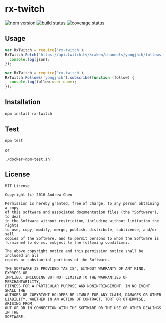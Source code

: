 # rx-twitch

[![npm version][npm-image]][npm-url]
[![build status][travis-image]][travis-url]
[![coverage status][coveralls-image]][coveralls-url]

[npm-image]: https://img.shields.io/npm/v/rx-twitch.svg?style=flat-square
[npm-url]: https://www.npmjs.com/package/rx-twitch
[travis-image]: https://img.shields.io/travis/yongjhih/rx-twitch.js.svg?style=flat-square
[travis-url]: https://travis-ci.org/yongjhih/rx-twitch.js
[coveralls-image]: https://img.shields.io/coveralls/yongjhih/rx-twitch.js.svg?style=flat-square
[coveralls-url]: https://coveralls.io/r/yongjhih/rx-twitch.js

<!--![](art/rx-twitch.png)-->

## Usage

```js
var RxTwitch = require('rx-twitch');
RxTwitch.Fetch('https://api.twitch.tv/kraken/channels/yongjhih/follows').subscribe(function (json) {
  console.log(json);
});
```

```js
var RxTwitch = require('rx-twitch');
RxTwitch.Follows('yongjhih').subscribe(function (follow) {
  console.log(follow.user.name);
});
```

## Installation

```sh
npm install rx-twitch
```

## Test

```sh
npm test
```

or

```sh
./docker-npm-test.sh
```

## License

```
MIT License

Copyright (c) 2016 Andrew Chen

Permission is hereby granted, free of charge, to any person obtaining a copy
of this software and associated documentation files (the "Software"), to deal
in the Software without restriction, including without limitation the rights
to use, copy, modify, merge, publish, distribute, sublicense, and/or sell
copies of the Software, and to permit persons to whom the Software is
furnished to do so, subject to the following conditions:

The above copyright notice and this permission notice shall be included in all
copies or substantial portions of the Software.

THE SOFTWARE IS PROVIDED "AS IS", WITHOUT WARRANTY OF ANY KIND, EXPRESS OR
IMPLIED, INCLUDING BUT NOT LIMITED TO THE WARRANTIES OF MERCHANTABILITY,
FITNESS FOR A PARTICULAR PURPOSE AND NONINFRINGEMENT. IN NO EVENT SHALL THE
AUTHORS OR COPYRIGHT HOLDERS BE LIABLE FOR ANY CLAIM, DAMAGES OR OTHER
LIABILITY, WHETHER IN AN ACTION OF CONTRACT, TORT OR OTHERWISE, ARISING FROM,
OUT OF OR IN CONNECTION WITH THE SOFTWARE OR THE USE OR OTHER DEALINGS IN THE
SOFTWARE.
```
